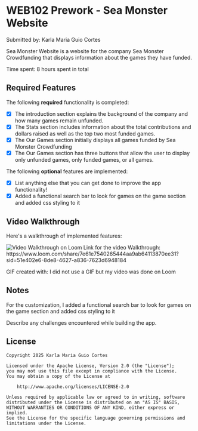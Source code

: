 # WEB102 Prework - Sea Monster Website

Submitted by: Karla Maria Guio Cortes

Sea Monster Website is a website for the company Sea Monster Crowdfunding that displays information about the games they have funded.

Time spent: 8 hours spent in total

## Required Features

The following **required** functionality is completed:

* [X] The introduction section explains the background of the company and how many games remain unfunded.
* [X] The Stats section includes information about the total contributions and dollars raised as well as the top two most funded games.
* [X] The Our Games section initially displays all games funded by Sea Monster Crowdfunding
* [X] The Our Games section has three buttons that allow the user to display only unfunded games, only funded games, or all games.

The following **optional** features are implemented:

* [X] List anything else that you can get done to improve the app functionality!
* [X] Added a functional search bar to look for games on the game section and added css styling to it
      
## Video Walkthrough

Here's a walkthrough of implemented features:

<img src='https://www.loom.com/share/7e61e7540265444aa9ab64113870ee31?sid=eac66cab-9136-45ec-be8d-a2d15a20163b' title='Video Walkthrough on Loom' width='' alt='Video Walkthrough on Loom' />
Link for the video Walkthrough: https://www.loom.com/share/7e61e7540265444aa9ab64113870ee31?sid=51e402e6-8de8-4627-a836-7623d6948184 

<!-- Replace this with whatever GIF tool you used! -->
GIF created with: I did not use a GIF but my video was done on Loom 
<!-- Recommended tools:
[Kap](https://getkap.co/) for macOS
[ScreenToGif](https://www.screentogif.com/) for Windows
[peek](https://github.com/phw/peek) for Linux. -->

## Notes
For the customization, I added a functional search bar to look for games on the game section and added css styling to it

Describe any challenges encountered while building the app.

## License

    Copyright 2025 Karla Maria Guio Cortes

    Licensed under the Apache License, Version 2.0 (the "License");
    you may not use this file except in compliance with the License.
    You may obtain a copy of the License at

        http://www.apache.org/licenses/LICENSE-2.0

    Unless required by applicable law or agreed to in writing, software
    distributed under the License is distributed on an "AS IS" BASIS,
    WITHOUT WARRANTIES OR CONDITIONS OF ANY KIND, either express or implied.
    See the License for the specific language governing permissions and
    limitations under the License.
